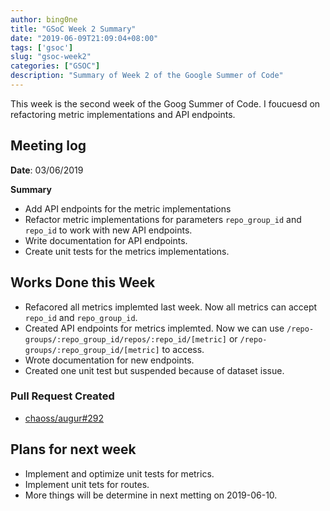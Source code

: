```yaml
---
author: bing0ne
title: "GSoC Week 2 Summary"
date: "2019-06-09T21:09:04+08:00"
tags: ['gsoc']
slug: "gsoc-week2"
categories: ["GSOC"]
description: "Summary of Week 2 of the Google Summer of Code"
---
```


This week is the second week of the Goog Summer of Code. I foucuesd on refactoring metric implementations and API endpoints.


## Meeting log

**Date**: 03/06/2019

**Summary**

* Add API endpoints for the metric implementations
* Refactor metric implementations for parameters `repo_group_id` and `repo_id` to work with new API endpoints.
* Write documentation for API endpoints.
* Create unit tests for the metrics implementations.

## Works Done this Week

* Refacored all metrics implemted last week. Now all metrics can accept `repo_id` and `repo_group_id`.
* Created API endpoints for metrics implemted. Now we can use `/repo-groups/:repo_group_id/repos/:repo_id/[metric]` or `/repo-groups/:repo_group_id/[metric]` to access.
* Wrote documentation for new endpoints.
* Created one unit test but suspended because of dataset issue. 


### Pull Request Created

* [chaoss/augur#292](https://github.com/chaoss/augur/pull/292)

## Plans for next week

* Implement and optimize unit tests for metrics.
* Implement unit tets for routes. 
* More things will be determine in next metting on 2019-06-10. 
